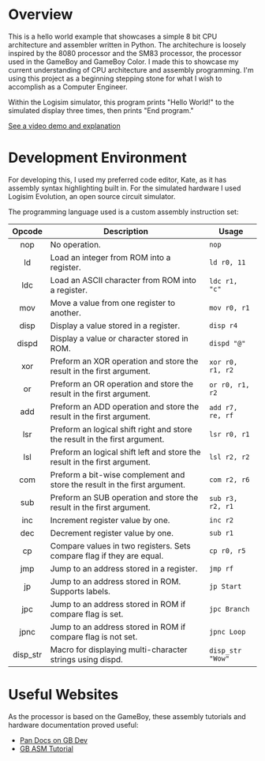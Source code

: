 # Overview

This is a hello world example that showcases a simple 8 bit CPU architecture and assembler written in Python.
The architechure is loosely inspired by the 8080 processor and the SM83 processor, the processor used in the GameBoy and GameBoy Color.
I made this to showcase my current understanding of CPU architecture and assembly programming.
I'm using this project as a beginning stepping stone for what I wish to accomplish as a Computer Engineer.

Within the Logisim simulator, this program prints "Hello World!" to the simulated display three times, then prints "End program."

[See a video demo and explanation](https://hyperdriveguy.github.io/web-frontend-practice/videos/hello-world-asm-walkthrough.html)

# Development Environment

For developing this, I used my preferred code editor, Kate, as it has assembly syntax highlighting built in.
For the simulated hardware I used Logisim Evolution, an open source circuit simulator.

The programming language used is a custom assembly instruction set:

| **Opcode** | **Description**                                                            | **Usage**        |
|:----------:| -------------------------------------------------------------------------- | ---------------- |
| nop        | No operation.                                                              | `nop`            |
| ld         | Load an integer from ROM into a register.                                  | `ld r0, 11`      |
| ldc        | Load an ASCII character from ROM into a register.                          | `ldc r1, "c"`    |
| mov        | Move a value from one register to another.                                 | `mov r0, r1`     |
| disp       | Display a value stored in a register.                                      | `disp r4`        |
| dispd      | Display a value or character stored in ROM.                                | `dispd "@"`      |
| xor        | Preform an XOR operation and store the result in the first argument.       | `xor r0, r1, r2` |
| or         | Preform an OR operation and store the result in the first argument.        | `or r0, r1, r2`  |
| add        | Preform an ADD operation and store the result in the first argument.       | `add r7, re, rf` |
| lsr        | Preform an logical shift right and store the result in the first argument. | `lsr r0, r1`     |
| lsl        | Preform an logical shift left and store the result in the first argument.  | `lsl r2, r2`     |
| com        | Preform a bit-wise complement and store the result in the first argument.  | `com r2, r6`     |
| sub        | Preform an SUB operation and store the result in the first argument.       | `sub r3, r2, r1` |
| inc        | Increment register value by one.                                           | `inc r2`         |
| dec        | Decrement register value by one.                                           | `sub r1`         |
| cp         | Compare values in two registers. Sets compare flag if they are equal.      | `cp r0, r5`      |
| jmp        | Jump to an address stored in a register.                                   | `jmp rf`         |
| jp         | Jump to an address stored in ROM. Supports labels.                         | `jp Start`       |
| jpc        | Jump to an address stored in ROM if compare flag is set.                   | `jpc Branch`     |
| jpnc       | Jump to an address stored in ROM if compare flag is not set.               | `jpnc Loop`      |
| disp_str   | Macro for displaying multi-character strings using dispd.                  | `disp_str "Wow"` |

# Useful Websites

As the processor is based on the GameBoy, these assembly tutorials and hardware documentation proved useful:

* [Pan Docs on GB Dev](https://gbdev.io/pandocs/)
* [GB ASM Tutorial](https://eldred.fr/gb-asm-tutorial/)
